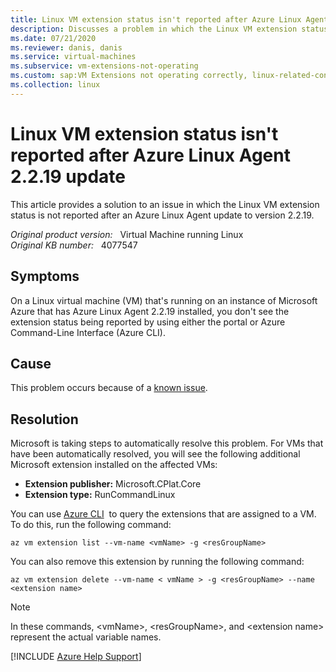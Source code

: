 ```yaml
---
title: Linux VM extension status isn't reported after Azure Linux Agent 2.2.19 update
description: Discusses a problem in which the Linux VM extension status is not reported after an Azure Linux Agent update to version 2.2.19.
ms.date: 07/21/2020
ms.reviewer: danis, danis
ms.service: virtual-machines
ms.subservice: vm-extensions-not-operating
ms.custom: sap:VM Extensions not operating correctly, linux-related-content
ms.collection: linux
---
```

# Linux VM extension status isn't reported after Azure Linux Agent 2.2.19 update

This article provides a solution to an issue in which the Linux VM extension status is not reported after an Azure Linux Agent update to version 2.2.19.

_Original product version:_ &nbsp; Virtual Machine running Linux  
_Original KB number:_ &nbsp; 4077547

## Symptoms

On a Linux virtual machine (VM) that's running on an instance of Microsoft Azure that has Azure Linux Agent 2.2.19 installed, you don't see the extension status being reported by using either the portal or Azure Command-Line Interface (Azure CLI).

## Cause

This problem occurs because of a [known issue](https://github.com/Azure/WALinuxAgent/wiki/Known-Issues#2219---protocolerror-varlibwaagentgoalstate1xml-is-missing).

## Resolution

Microsoft is taking steps to automatically resolve this problem. For VMs that have been automatically resolved, you will see the following additional Microsoft extension installed on the affected VMs:

- **Extension publisher:** Microsoft.CPlat.Core
- **Extension type:** RunCommandLinux

You can use [Azure CLI](/cli/azure/install-azure-cli)  to query the extensions that are assigned to a VM. To do this, run the following command:

```Azure CLI
az vm extension list --vm-name <vmName> -g <resGroupName>
```

You can also remove this extension by running the following command:

```Azure CLI
az vm extension delete --vm-name < vmName > -g <resGroupName> --name <extension name>
```

> [!NOTE]
> In these commands, \<vmName>, \<resGroupName>, and \<extension name> represent the actual variable names.

[!INCLUDE [Azure Help Support](../../../includes/azure-help-support.md)]

